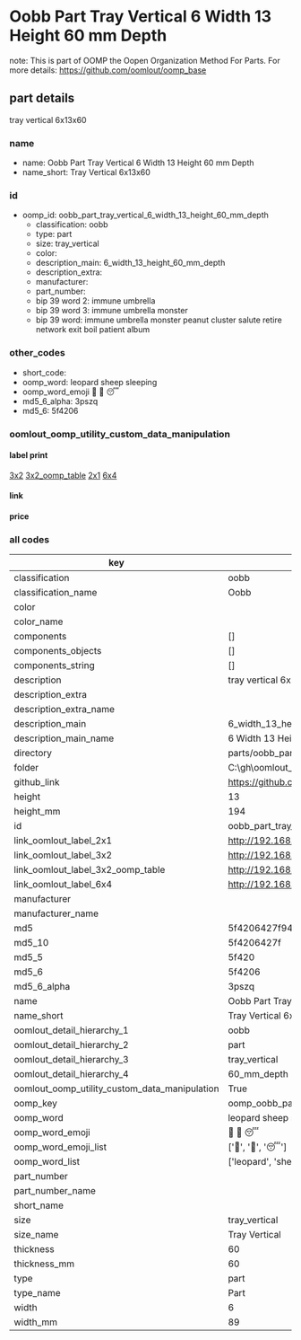 # Oobb Part Tray Vertical 6 Width 13 Height 60 mm Depth  

note: This is part of OOMP the Oopen Organization Method For Parts. For more details: https://github.com/oomlout/oomp_base

##  part details
  



tray vertical 6x13x60



### name
* name: Oobb Part Tray Vertical 6 Width 13 Height 60 mm Depth
* name_short: Tray Vertical 6x13x60 
### id
* oomp_id: oobb_part_tray_vertical_6_width_13_height_60_mm_depth
  * classification: oobb
  * type: part
  * size: tray_vertical
  * color: 
  * description_main: 6_width_13_height_60_mm_depth
  * description_extra: 
  * manufacturer: 
  * part_number: 
  * bip 39 word 2: immune umbrella
  * bip 39 word 3: immune umbrella monster
  * bip 39 word: immune umbrella monster peanut cluster salute retire network exit boil patient album

### other_codes
* short_code: 
* oomp_word: leopard sheep sleeping
* oomp_word_emoji :leopard: :sheep: :sleeping:
* md5_6_alpha: 3pszq
* md5_6: 5f4206






### oomlout_oomp_utility_custom_data_manipulation
#### label print
[3x2](http://192.168.1.245:1112/?label=oomp%203pszq)
[3x2_oomp_table](http://192.168.1.108:1112/?label=oomp%203pszq)
[2x1](http://192.168.1.242:1112/?label=oomp%203pszq)
[6x4](http://192.168.1.55:1112/?label=oomp%203pszq)    

#### link

                              

#### price







### all codes 
| key | value |  
| --- | --- |  
| classification | oobb |  
| classification_name | Oobb |  
| color |  |  
| color_name |  |  
| components | [] |  
| components_objects | [] |  
| components_string | [] |  
| description | tray vertical 6x13x60 |  
| description_extra |  |  
| description_extra_name |  |  
| description_main | 6_width_13_height_60_mm_depth |  
| description_main_name | 6 Width 13 Height 60 mm Depth |  
| directory | parts/oobb_part_tray_vertical_6_width_13_height_60_mm_depth |  
| folder | C:\gh\oomlout_oobb_version_4_generated_parts\parts\oobb_part_tray_vertical_6_width_13_height_60_mm_depth |  
| github_link | https://github.com/oomlout/oomlout_oomp_part_src/tree/main/parts/oobb_part_tray_vertical_6_width_13_height_60_mm_depth |  
| height | 13 |  
| height_mm | 194 |  
| id | oobb_part_tray_vertical_6_width_13_height_60_mm_depth |  
| link_oomlout_label_2x1 | http://192.168.1.242:1112/?label=oomp%203pszq |  
| link_oomlout_label_3x2 | http://192.168.1.245:1112/?label=oomp%203pszq |  
| link_oomlout_label_3x2_oomp_table | http://192.168.1.108:1112/?label=oomp%203pszq |  
| link_oomlout_label_6x4 | http://192.168.1.55:1112/?label=oomp%203pszq |  
| manufacturer |  |  
| manufacturer_name |  |  
| md5 | 5f4206427f94d6fefb163a1f1ebb0b8d |  
| md5_10 | 5f4206427f |  
| md5_5 | 5f420 |  
| md5_6 | 5f4206 |  
| md5_6_alpha | 3pszq |  
| name | Oobb Part Tray Vertical 6 Width 13 Height 60 mm Depth |  
| name_short | Tray Vertical 6x13x60  |  
| oomlout_detail_hierarchy_1 | oobb |  
| oomlout_detail_hierarchy_2 | part |  
| oomlout_detail_hierarchy_3 | tray_vertical |  
| oomlout_detail_hierarchy_4 | 60_mm_depth |  
| oomlout_oomp_utility_custom_data_manipulation | True |  
| oomp_key | oomp_oobb_part_tray_vertical_6_width_13_height_60_mm_depth |  
| oomp_word | leopard sheep sleeping |  
| oomp_word_emoji | :leopard: :sheep: :sleeping: |  
| oomp_word_emoji_list | [':leopard:', ':sheep:', ':sleeping:'] |  
| oomp_word_list | ['leopard', 'sheep', 'sleeping'] |  
| part_number |  |  
| part_number_name |  |  
| short_name |  |  
| size | tray_vertical |  
| size_name | Tray Vertical |  
| thickness | 60 |  
| thickness_mm | 60 |  
| type | part |  
| type_name | Part |  
| width | 6 |  
| width_mm | 89 |  
